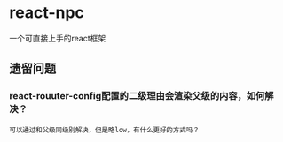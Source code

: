 # react-npc
一个可直接上手的react框架

## 遗留问题
### react-rouuter-config配置的二级理由会渲染父级的内容，如何解决？
```
可以通过和父级同级别解决，但是略low，有什么更好的方式吗？
```
